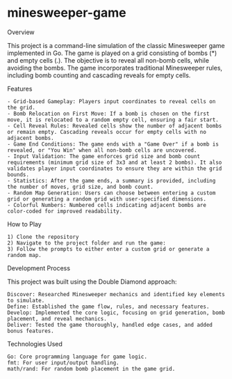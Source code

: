 # minesweeper-game
Overview

This project is a command-line simulation of the classic Minesweeper game implemented in Go. The game is played on a grid consisting of bombs (*) and empty cells (.). The objective is to reveal all non-bomb cells, while avoiding the bombs. The game incorporates traditional Minesweeper rules, including bomb counting and cascading reveals for empty cells.

Features

    - Grid-based Gameplay: Players input coordinates to reveal cells on the grid.
    - Bomb Relocation on First Move: If a bomb is chosen on the first move, it is relocated to a random empty cell, ensuring a fair start.
    - Cell Reveal Rules: Revealed cells show the number of adjacent bombs or remain empty. Cascading reveals occur for empty cells with no adjacent bombs.
    - Game End Conditions: The game ends with a "Game Over" if a bomb is revealed, or "You Win" when all non-bomb cells are uncovered.
    - Input Validation: The game enforces grid size and bomb count requirements (minimum grid size of 3x3 and at least 2 bombs). It also validates player input coordinates to ensure they are within the grid bounds.
    - Statistics: After the game ends, a summary is provided, including the number of moves, grid size, and bomb count.
    - Random Map Generation: Users can choose between entering a custom grid or generating a random grid with user-specified dimensions.
    - Colorful Numbers: Numbered cells indicating adjacent bombs are color-coded for improved readability.

How to Play

    1) Clone the repository
    2) Navigate to the project folder and run the game:
    3) Follow the prompts to either enter a custom grid or generate a random map.

Development Process

This project was built using the Double Diamond approach:

    Discover: Researched Minesweeper mechanics and identified key elements to simulate.
    Define: Established the game flow, rules, and necessary features.
    Develop: Implemented the core logic, focusing on grid generation, bomb placement, and reveal mechanics.
    Deliver: Tested the game thoroughly, handled edge cases, and added bonus features.

Technologies Used

    Go: Core programming language for game logic.
    fmt: For user input/output handling.
    math/rand: For random bomb placement in the game grid.
